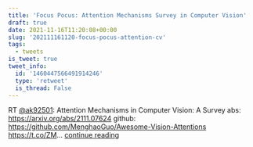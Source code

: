 ```yaml
---
title: 'Focus Pocus: Attention Mechanisms Survey in Computer Vision'
draft: true
date: 2021-11-16T11:20:08+00:00
slug: '202111161120-focus-pocus-attention-cv'
tags:
  - tweets
is_tweet: true
tweet_info:
  id: '1460447566491914246'
  type: 'retweet'
  is_thread: False
---
```




RT [@ak92501](https://x.com/ak92501): Attention Mechanisms in Computer Vision: A Survey
abs: <https://arxiv.org/abs/2111.07624>
github: <https://github.com/MenghaoGuo/Awesome-Vision-Attentions> <https://t.co/ZM>… [continue reading](https://x.com/sytelus/status/1460447566491914246)
